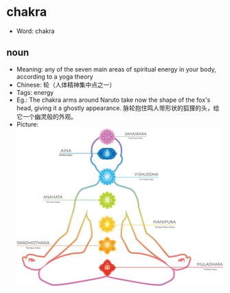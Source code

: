 # chakra

- Word: chakra

## noun

- Meaning: any of the seven main areas of spiritual energy in your body, according to a yoga theory
- Chinese: 轮（人体精神集中点之一）
- Tags: energy
- Eg.: The chakra arms around Naruto take now the shape of the fox's head, giving it a ghostly appearance. 脉轮抱住鸣人带形状的狐狸的头，给它一个幽灵般的外观。
- Picture: ![](images/chakra-chart.jpg)

